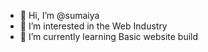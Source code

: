 - 👋 Hi, I’m @sumaiya
- 👀 I’m interested in the Web Industry
- 🌱 I’m currently learning Basic website build


<!---
sumaiya-repo/sumaiya-repo is a ✨ special ✨ repository because its `README.md` (this file) appears on your GitHub profile.
You can click the Preview link to take a look at your changes.
--->
